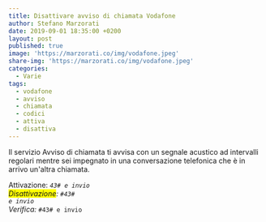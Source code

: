 ```yaml
---
title: Disattivare avviso di chiamata Vodafone
author: Stefano Marzorati
date: 2019-09-01 18:35:00 +0200
layout: post
published: true
image: 'https://marzorati.co/img/vodafone.jpeg'
share-img: 'https://marzorati.co/img/vodafone.jpeg'
categories:
  - Varie
tags:
  - vodafone
  - avviso
  - chiamata
  - codici
  - attiva
  - disattiva
---
```

Il servizio Avviso di chiamata ti avvisa con un segnale acustico ad intervalli regolari mentre sei impegnato in una conversazione telefonica che è in arrivo un'altra chiamata.   

Attivazione: <code>*43# e invio</code>   
<span style="background-color:yellow">Disattivazione</span>: <code>#43# e invio</code>   
Verifica: <code>*#43# e invio</code>   
